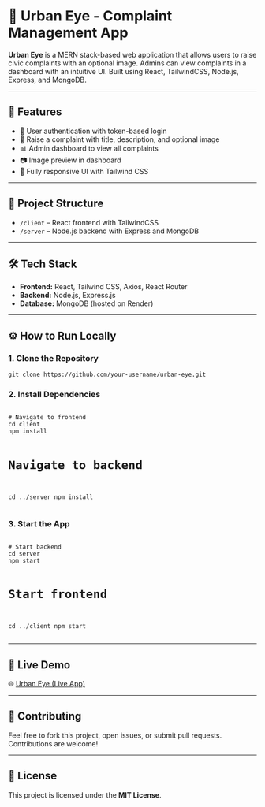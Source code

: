 <h1>🌆 Urban Eye - Complaint Management App</h1>

<p><strong>Urban Eye</strong> is a MERN stack-based web application that allows users to raise civic complaints with an optional image. Admins can view complaints in a dashboard with an intuitive UI. Built using React, TailwindCSS, Node.js, Express, and MongoDB.</p>

<hr>

<h2>🚀 Features</h2>
<ul>
  <li>🔐 User authentication with token-based login</li>
  <li>📝 Raise a complaint with title, description, and optional image</li>
  <li>📊 Admin dashboard to view all complaints</li>
  <li>📷 Image preview in dashboard</li>
  <li>🧭 Fully responsive UI with Tailwind CSS</li>
</ul>

<hr>

<h2>📁 Project Structure</h2>
<ul>
  <li><code>/client</code> – React frontend with TailwindCSS</li>
  <li><code>/server</code> – Node.js backend with Express and MongoDB</li>
</ul>

<hr>

<h2>🛠️ Tech Stack</h2>
<ul>
  <li><strong>Frontend:</strong> React, Tailwind CSS, Axios, React Router</li>
  <li><strong>Backend:</strong> Node.js, Express.js</li>
  <li><strong>Database:</strong> MongoDB (hosted on Render)</li>
</ul>

<hr>

<h2>⚙️ How to Run Locally</h2>

<h3>1. Clone the Repository</h3>
<pre><code>git clone https://github.com/your-username/urban-eye.git</code></pre>

<h3>2. Install Dependencies</h3>
<pre><code>
# Navigate to frontend
cd client
npm install

# Navigate to backend
cd ../server
npm install
</code></pre>

<h3>3. Start the App</h3>
<pre><code>
# Start backend
cd server
npm start

# Start frontend
cd ../client
npm start
</code></pre>

<hr>

<h2>🔗 Live Demo</h2>
<p>🌐 <a href="https://urbaneye-client.onrender.com" target="_blank">Urban Eye (Live App)</a></p>

<hr>

<h2>🙌 Contributing</h2>
<p>Feel free to fork this project, open issues, or submit pull requests. Contributions are welcome!</p>

<hr>

<h2>📄 License</h2>
<p>This project is licensed under the <strong>MIT License</strong>.</p>
